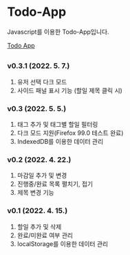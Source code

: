 # Todo-App
Javascript를 이용한 Todo-App입니다.   

[Todo App](https://ksheer506.github.io/Todo-App/todo.html)
  
##

### v0.3.1 (2022. 5. 7.)
1. 유저 선택 다크 모드
2. 사이드 패널 표시 기능 (할일 제목 클릭 시)

### v0.3 (2022. 5. 5.)
1. 태그 추가 및 태그별 할일 필터링
4. 다크 모드 지원(Firefox 99.0 테스트 완료)
5. IndexedDB를 이용한 데이터 관리

### v0.2 (2022. 4. 22.)
1. 마감일 추가 및 변경  
2. 진행중/완료 목록 펼치기, 접기
3. 제목 변경 기능

### v0.1 (2022. 4. 15.)
1. 할일 추가 및 삭제
2. 완료/미완료 여부 관리
3. localStorage를 이용한 데이터 관리  


